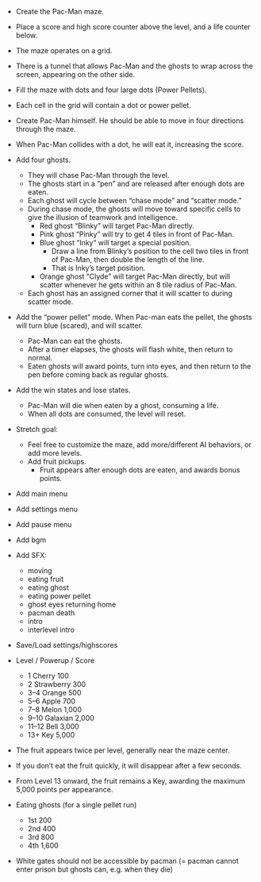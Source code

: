 - Create the Pac-Man maze.
- Place a score and high score counter above the level, and a life counter below.
- The maze operates on a grid.
- There is a tunnel that allows Pac-Man and the ghosts to wrap across the screen, appearing on the other side.
- Fill the maze with dots and four large dots (Power Pellets).
- Each cell in the grid will contain a dot or power pellet.
- Create Pac-Man himself. He should be able to move in four directions through the maze.
- When Pac-Man collides with a dot, he will eat it, increasing the score.

- Add four ghosts.
    - They will chase Pac-Man through the level.
    - The ghosts start in a “pen” and are released after enough dots are eaten.
    - Each ghost will cycle between “chase mode” and “scatter mode.”
    - During chase mode, the ghosts will move toward specific cells to give the illusion of teamwork and intelligence.
        - Red ghost “Blinky” will target Pac-Man directly.
        - Pink ghost “Pinky” will try to get 4 tiles in front of Pac-Man.
        - Blue ghost “Inky” will target a special position.
            - Draw a line from Blinky’s position to the cell two tiles in front of Pac-Man, then double the length of the line.
            - That is Inky’s target position.
        - Orange ghost “Clyde” will target Pac-Man directly, but will scatter whenever he gets within an 8 tile radius of Pac-Man.
    - Each ghost has an assigned corner that it will scatter to during scatter mode.

- Add the “power pellet” mode. When Pac-man eats the pellet, the ghosts will turn blue (scared), and will scatter.
    - Pac-Man can eat the ghosts.
    - After a timer elapses, the ghosts will flash white, then return to normal.
    - Eaten ghosts will award points, turn into eyes, and then return to the pen before coming back as regular ghosts.

- Add the win states and lose states.
    - Pac-Man will die when eaten by a ghost, consuming a life.
    - When all dots are consumed, the level will reset.

- Stretch goal:
    - Feel free to customize the maze, add more/different AI behaviors, or add more levels.
    - Add fruit pickups.
        - Fruit appears after enough dots are eaten, and awards bonus points.


- Add main menu
- Add settings menu
- Add pause menu

- Add bgm

- Add SFX:
    - moving
    - eating fruit
    - eating ghost
    - eating power pellet
    - ghost eyes returning home
    - pacman death
    - intro
    - interlevel intro

- Save/Load settings/highscores

- Level / Powerup / Score
    - 1	Cherry	100
    - 2	Strawberry	300
    - 3–4	Orange	500
    - 5–6	Apple	700
    - 7–8	Melon	1,000
    - 9–10	Galaxian	2,000
    - 11–12	Bell	3,000
    - 13+	Key	5,000
- The fruit appears twice per level, generally near the maze center.
- If you don’t eat the fruit quickly, it will disappear after a few seconds.
- From Level 13 onward, the fruit remains a Key, awarding the maximum 5,000 points per appearance.

- Eating ghosts (for a single pellet run)
    - 1st	200
    - 2nd	400
    - 3rd	800
    - 4th	1,600

- White gates should not be accessible by pacman (= pacman cannot enter prison but ghosts can, e.g. when they die)


